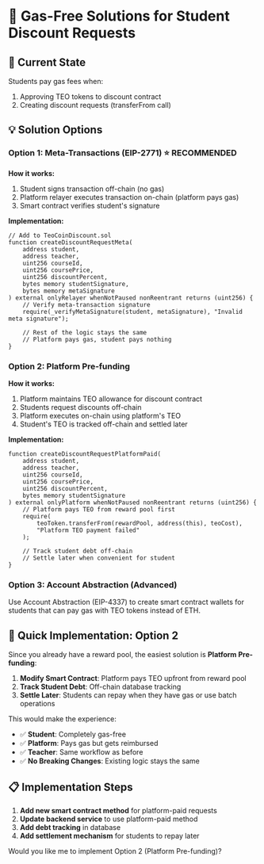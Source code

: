 # 🚀 Gas-Free Solutions for Student Discount Requests

## 🎯 **Current State**
Students pay gas fees when:
1. Approving TEO tokens to discount contract
2. Creating discount requests (transferFrom call)

## 💡 **Solution Options**

### **Option 1: Meta-Transactions (EIP-2771) ⭐ RECOMMENDED**

**How it works:**
1. Student signs transaction off-chain (no gas)
2. Platform relayer executes transaction on-chain (platform pays gas)
3. Smart contract verifies student's signature

**Implementation:**
```solidity
// Add to TeoCoinDiscount.sol
function createDiscountRequestMeta(
    address student,
    address teacher,
    uint256 courseId,
    uint256 coursePrice,
    uint256 discountPercent,
    bytes memory studentSignature,
    bytes memory metaSignature
) external onlyRelayer whenNotPaused nonReentrant returns (uint256) {
    // Verify meta-transaction signature
    require(_verifyMetaSignature(student, metaSignature), "Invalid meta signature");
    
    // Rest of the logic stays the same
    // Platform pays gas, student pays nothing
}
```

### **Option 2: Platform Pre-funding**

**How it works:**
1. Platform maintains TEO allowance for discount contract
2. Students request discounts off-chain
3. Platform executes on-chain using platform's TEO
4. Student's TEO is tracked off-chain and settled later

**Implementation:**
```solidity
function createDiscountRequestPlatformPaid(
    address student,
    address teacher,
    uint256 courseId,
    uint256 coursePrice,
    uint256 discountPercent,
    bytes memory studentSignature
) external onlyPlatform whenNotPaused nonReentrant returns (uint256) {
    // Platform pays TEO from reward pool first
    require(
        teoToken.transferFrom(rewardPool, address(this), teoCost),
        "Platform TEO payment failed"
    );
    
    // Track student debt off-chain
    // Settle later when convenient for student
}
```

### **Option 3: Account Abstraction (Advanced)**

Use Account Abstraction (EIP-4337) to create smart contract wallets for students that can pay gas with TEO tokens instead of ETH.

## 🚀 **Quick Implementation: Option 2**

Since you already have a reward pool, the easiest solution is **Platform Pre-funding**:

1. **Modify Smart Contract**: Platform pays TEO upfront from reward pool
2. **Track Student Debt**: Off-chain database tracking
3. **Settle Later**: Students can repay when they have gas or use batch operations

This would make the experience:
- ✅ **Student**: Completely gas-free
- ✅ **Platform**: Pays gas but gets reimbursed
- ✅ **Teacher**: Same workflow as before
- ✅ **No Breaking Changes**: Existing logic stays the same

## 📋 **Implementation Steps**

1. **Add new smart contract method** for platform-paid requests
2. **Update backend service** to use platform-paid method
3. **Add debt tracking** in database
4. **Add settlement mechanism** for students to repay later

Would you like me to implement Option 2 (Platform Pre-funding)?
